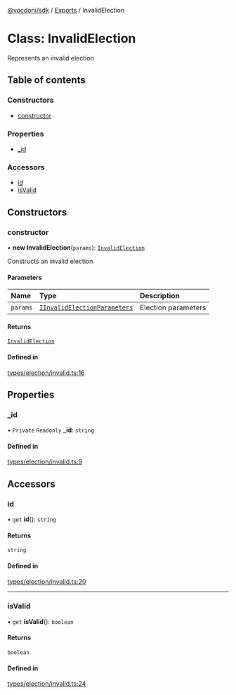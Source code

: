 [@vocdoni/sdk](/sdk) / [Exports](../modules) / InvalidElection

# Class: InvalidElection

Represents an invalid election

## Table of contents

### Constructors

- [constructor](InvalidElection#constructor)

### Properties

- [\_id](InvalidElection.md#_id)

### Accessors

- [id](InvalidElection#id)
- [isValid](InvalidElection#isvalid)

## Constructors

### constructor

• **new InvalidElection**(`params`): [`InvalidElection`](InvalidElection)

Constructs an invalid election

#### Parameters

| Name | Type | Description |
| :------ | :------ | :------ |
| `params` | [`IInvalidElectionParameters`](../interfaces/IInvalidElectionParameters) | Election parameters |

#### Returns

[`InvalidElection`](InvalidElection)

#### Defined in

[types/election/invalid.ts:16](https://github.com/vocdoni/vocdoni-sdk/blob/9e24a20/src/types/election/invalid.ts#L16)

## Properties

### \_id

• `Private` `Readonly` **\_id**: `string`

#### Defined in

[types/election/invalid.ts:9](https://github.com/vocdoni/vocdoni-sdk/blob/9e24a20/src/types/election/invalid.ts#L9)

## Accessors

### id

• `get` **id**(): `string`

#### Returns

`string`

#### Defined in

[types/election/invalid.ts:20](https://github.com/vocdoni/vocdoni-sdk/blob/9e24a20/src/types/election/invalid.ts#L20)

___

### isValid

• `get` **isValid**(): `boolean`

#### Returns

`boolean`

#### Defined in

[types/election/invalid.ts:24](https://github.com/vocdoni/vocdoni-sdk/blob/9e24a20/src/types/election/invalid.ts#L24)

